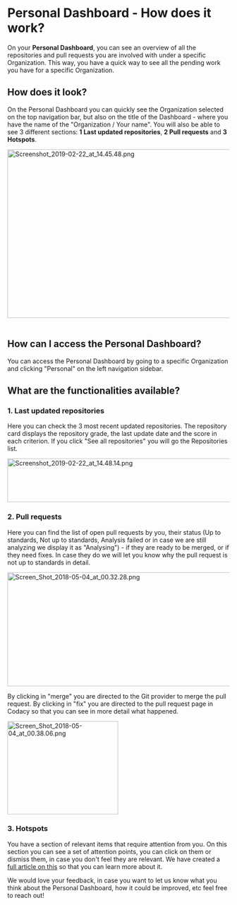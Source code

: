 # Personal Dashboard - How does it work?

On your **Personal Dashboard**, you can see an overview of all the repositories and pull requests you are involved with under a specific Organization. This way, you have a quick way to see all the pending work you have for a specific Organization.

## How does it look?

On the Personal Dashboard you can quickly see the Organization selected on the top navigation bar, but also on the title of the Dashboard - where you have the name of the "Organization / Your name". You will also be able to see 3 different sections: **1 Last updated repositories**, **2 Pull requests** and **3 Hotspots**.

<img src="https://support.codacy.com/hc/article_attachments/360026793974/Screenshot_2019-02-22_at_14.45.48.png" width="619" height="382" alt="Screenshot_2019-02-22_at_14.45.48.png" /> 


## How can I access the Personal Dashboard?

You can access the Personal Dashboard by going to a specific Organization and clicking "Personal" on the left navigation sidebar.


## What are the functionalities available?

### 1. Last updated repositories

Here you can check the 3 most recent updated repositories. The repository card displays the repository grade, the last update date and the score in each criterion. If you click "See all repositories" you will go the Repositories list.

<img src="https://support.codacy.com/hc/article_attachments/360027618633/Screenshot_2019-02-22_at_14.48.14.png" width="646" height="99" alt="Screenshot_2019-02-22_at_14.48.14.png" />


### 2. Pull requests

Here you can find the list of open pull requests by you, their status (Up to standards, Not up to standards, Analysis failed or in case we are still analyzing we display it as "Analysing") - if they are ready to be merged, or if they need fixes. In case they do we will let you know why the pull request is not up to standards in detail.

<img src="https://support.codacy.com/hc/article_attachments/360004659954/Screen_Shot_2018-05-04_at_00.32.28.png" width="547" height="258" alt="Screen_Shot_2018-05-04_at_00.32.28.png" />

By clicking in "merge" you are directed to the Git provider to merge the pull request. By clicking in "fix" you are directed to the pull request page in Codacy so that you can see in more detail what happened.

<img src="https://support.codacy.com/hc/article_attachments/360004659974/Screen_Shot_2018-05-04_at_00.38.06.png" width="251" height="211" alt="Screen_Shot_2018-05-04_at_00.38.06.png" />


### 3. Hotspots

You have a section of relevant items that require attention from you. On this section you can see a set of attention points, you can click on them or dismiss them, in case you don't feel they are relevant. We have created a [full article on this](https://support.codacy.com/hc/en-us/articles/360003863594-Hotspots-How-they-work-) so that you can learn more about it.



We would love your feedback, in case you want to let us know what you think about the Personal Dashboard, how it could be improved, etc feel free to reach out!
